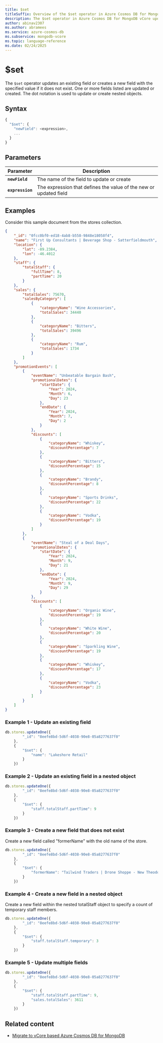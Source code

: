 ```yaml
---
title: $set
titleSuffix: Overview of the $set operator in Azure Cosmos DB for MongoDB vCore
description: The $set operator in Azure Cosmos DB for MongoDB vCore updates or creates a new field with a specified value
author: abinav2307
ms.author: abramees
ms.service: azure-cosmos-db
ms.subservice: mongodb-vcore
ms.topic: language-reference
ms.date: 02/24/2025
---
```


# $set

The `$set` operator updates an existing field or creates a new field with the specified value if it does not exist. One or more fields listed are updated or created. The dot notation is used to update or create nested objects.

## Syntax

```javascript
{
  "$set": {
    "newField": <expression>,
    ...
  }
}
```

## Parameters

| Parameter | Description |
| --- | --- |
| **`newField`** | The name of the field to update or create|
| **`expression`** | The expression that defines the value of the new or updated field|

## Examples

Consider this sample document from the stores collection.

```json
{
    "_id": "0fcc0bf0-ed18-4ab8-b558-9848e18058f4",
    "name": "First Up Consultants | Beverage Shop - Satterfieldmouth",
    "location": {
        "lat": -89.2384,
        "lon": -46.4012
    },
    "staff": {
        "totalStaff": {
            "fullTime": 8,
            "partTime": 20
        }
    },
    "sales": {
        "totalSales": 75670,
        "salesByCategory": [
            {
                "categoryName": "Wine Accessories",
                "totalSales": 34440
            },
            {
                "categoryName": "Bitters",
                "totalSales": 39496
            },
            {
                "categoryName": "Rum",
                "totalSales": 1734
            }
        ]
    },
    "promotionEvents": [
        {
            "eventName": "Unbeatable Bargain Bash",
            "promotionalDates": {
                "startDate": {
                    "Year": 2024,
                    "Month": 6,
                    "Day": 23
                },
                "endDate": {
                    "Year": 2024,
                    "Month": 7,
                    "Day": 2
                }
            },
            "discounts": [
                {
                    "categoryName": "Whiskey",
                    "discountPercentage": 7
                },
                {
                    "categoryName": "Bitters",
                    "discountPercentage": 15
                },
                {
                    "categoryName": "Brandy",
                    "discountPercentage": 8
                },
                {
                    "categoryName": "Sports Drinks",
                    "discountPercentage": 22
                },
                {
                    "categoryName": "Vodka",
                    "discountPercentage": 19
                }
            ]
        },
        {
            "eventName": "Steal of a Deal Days",
            "promotionalDates": {
                "startDate": {
                    "Year": 2024,
                    "Month": 9,
                    "Day": 21
                },
                "endDate": {
                    "Year": 2024,
                    "Month": 9,
                    "Day": 29
                }
            },
            "discounts": [
                {
                    "categoryName": "Organic Wine",
                    "discountPercentage": 19
                },
                {
                    "categoryName": "White Wine",
                    "discountPercentage": 20
                },
                {
                    "categoryName": "Sparkling Wine",
                    "discountPercentage": 19
                },
                {
                    "categoryName": "Whiskey",
                    "discountPercentage": 17
                },
                {
                    "categoryName": "Vodka",
                    "discountPercentage": 23
                }
            ]
        }
    ]
}
```

### Example 1 - Update an existing field

```javascript
db.stores.updateOne({
		"_id": "8eefe8bd-5d6f-4038-90e8-05a8277637f0"
	},
	{
		"$set": {
			"name": "Lakeshore Retail"
		}
	})
```

### Example 2 - Update an existing field in a nested object

```javascript
db.stores.updateOne({
		"_id": "8eefe8bd-5d6f-4038-90e8-05a8277637f0"
	},
	{
		"$set": {
			"staff.totalStaff.partTime": 9
		}
	})
```

### Example 3 - Create a new field that does not exist

Create a new field called "formerName" with the old name of the store.

```javascript
db.stores.updateOne({
		"_id": "8eefe8bd-5d6f-4038-90e8-05a8277637f0"
	},
	{
		"$set": {
			"formerName": "Tailwind Traders | Drone Shoppe - New Theodora"
		}
	})
```

### Example 4 - Create a new field in a nested object

Create a new field within the nested totalStaff object to specify a count of temporary staff members.

```javascript
db.stores.updateOne({
		"_id": "8eefe8bd-5d6f-4038-90e8-05a8277637f0"
	},
	{
		"$set": {
			"staff.totalStaff.temporary": 3
		}
	})
```

### Example 5 - Update multiple fields

```javascript
db.stores.updateOne({
		"_id": "8eefe8bd-5d6f-4038-90e8-05a8277637f0"
	},
	{
		"$set": {
			"staff.totalStaff.partTime": 9,
			"sales.totalSales": 3611
		}
	})
```

## Related content

- [Migrate to vCore based Azure Cosmos DB for MongoDB](https://aka.ms/migrate-to-azure-cosmosdb-for-mongodb-vcore)
